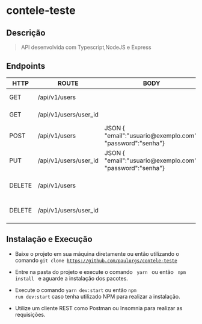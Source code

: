 # contele-teste

## Descrição

> API desenvolvida com Typescript,NodeJS e Express

## Endpoints

<table>
<thead>
<tr>
<th>HTTP</th>
<th>ROUTE</th>
<th>BODY</th>
<th>DESCRIÇÃO</th>
</tr>
</thead>
<tbody>
<tr>
<td>GET</td>
<td>/api/v1/users</td>
<td></td>
<td>Listar todos usuarios</td>
</tr>
<tr>
<td>GET</td>
<td>/api/v1/users/user_id</td>
<td></td>
<td>Listar único usuário</td>
</tr>
<tr>
<td>POST</td>
<td>/api/v1/users</td>
<td>JSON { "email":"usuario@exemplo.com", "password":"senha"}</td>
<td>Criar único usuário</td>
</tr>
<tr>
<td>PUT</td>
<td>/api/v1/users/user_id</td>
<td>JSON  { "email":"usuario@exemplo.com", "password":"senha"} </td>
<td>Alterar um único usuário</td>
</tr>
<tr>
<td>DELETE</td>
<td>/api/v1/users</td>
<td></td>
<td>Remover todos usuarios</td>
</tr>
<tr>
<td>DELETE</td>
<td>/api/v1/users/user_id</td>
<td></td>
<td>Remover único usuário</td>
</tr>
</tbody>
</table>

## Instalação e Execução

- Baixe o projeto em sua máquina diretamente ou então utilizando o comando <code>git clone https://github.com/paulorgs/contele-teste </code>

- Entre na pasta do projeto e execute o comando <code> yarn </code> ou então <code> npm install </code> e aguarde a instalação dos pacotes.

- Execute o comando <code>yarn dev:start</code> ou então  <code>npm run dev:start</code> caso tenha utilizado NPM para realizar a instalação.

- Utilize um cliente REST como Postman ou Insomnia para realizar as requisições.
